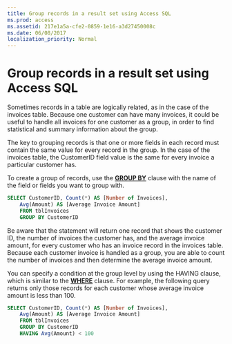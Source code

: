 ```yaml
---
title: Group records in a result set using Access SQL
ms.prod: access
ms.assetid: 217e1a5a-cfe2-0859-1e16-a3d27450008c
ms.date: 06/08/2017
localization_priority: Normal
---
```



# Group records in a result set using Access SQL

Sometimes records in a table are logically related, as in the case of the invoices table. Because one customer can have many invoices, it could be useful to handle all invoices for one customer as a group, in order to find statistical and summary information about the group.

The key to grouping records is that one or more fields in each record must contain the same value for every record in the group. In the case of the invoices table, the CustomerID field value is the same for every invoice a particular customer has.

To create a group of records, use the **[GROUP BY](group-by-clause-microsoft-access-sql.md)** clause with the name of the field or fields you want to group with.

```sql
SELECT CustomerID, Count(*) AS [Number of Invoices], 
    Avg(Amount) AS [Average Invoice Amount] 
    FROM tblInvoices 
    GROUP BY CustomerID 

```

Be aware that the statement will return one record that shows the customer ID, the number of invoices the customer has, and the average invoice amount, for every customer who has an invoice record in the invoices table. Because each customer invoice is handled as a group, you are able to count the number of invoices and then determine the average invoice amount.

You can specify a condition at the group level by using the HAVING clause, which is similar to the **[WHERE](where-clause-microsoft-access-sql.md)** clause. For example, the following query returns only those records for each customer whose average invoice amount is less than 100.

```sql
SELECT CustomerID, Count(*) AS [Number of Invoices], 
    Avg(Amount) AS [Average Invoice Amount] 
    FROM tblInvoices 
    GROUP BY CustomerID 
    HAVING Avg(Amount) < 100 

```


